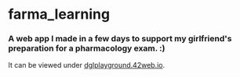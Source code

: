 # farma_learning

### A web app I made in a few days to support my girlfriend's preparation for a pharmacology exam. :)

It can be viewed under [dglplayground.42web.io](http://dglplayground.42web.io/).